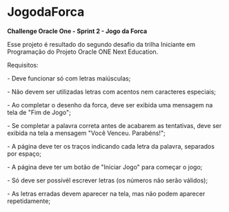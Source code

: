 # JogodaForca
**Challenge Oracle One - Sprint 2 - Jogo da Forca**<p>
Esse projeto é resultado do segundo desafio da trilha Iniciante em Programação do Projeto Oracle ONE Next Education.   
<p>
Requisitos:<p>
- Deve funcionar só com letras maiúsculas;<p>
- Não devem ser utilizadas letras com acentos nem caracteres especiais;<p>
- Ao completar o desenho da forca, deve ser exibida uma mensagem na tela de "Fim de Jogo";<p>
- Se completar a palavra correta antes de acabarem as tentativas, deve ser exibida na tela a mensagem "Você Venceu. Parabéns!";<p>
- A página deve ter os traços indicando cada letra da palavra, separados por espaço;<p>
- A página deve ter um botão de "Iniciar Jogo" para começar o jogo;<p>
- Só deve ser possívél escrever letras (os números não serão válidos);<p>
- As letras erradas devem aparecer na tela, mas não podem aparecer repetidamente;<p>
